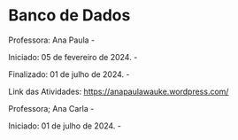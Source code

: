 # Banco de Dados

Professora: Ana Paula  - 

Iniciado: 05 de fevereiro de 2024. - 

Finalizado: 01 de julho de 2024. -

Link das Atividades: https://anapaulawauke.wordpress.com/


Professora; Ana Carla -

Iniciado: 01 de julho de 2024. -

